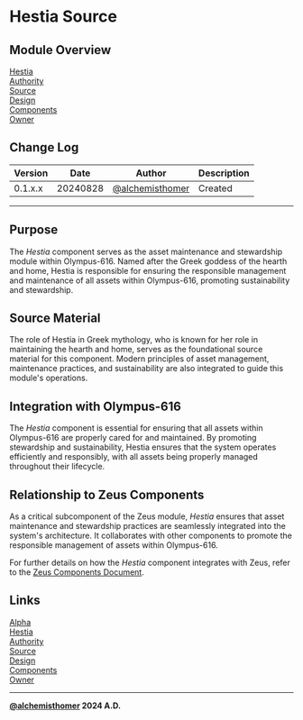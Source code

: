 # Hestia Source

## Module Overview
[Hestia](README.md)  
[Authority](../zeus/zeus.components.md)  
[Source](hestia.source.md)  
[Design](hestia.design.md)  
[Components](hestia.components.md)  
[Owner](https://github.com/alchemisthomer)  

## Change Log

| Version   | Date       | Author                                                   | Description   |
|-----------|------------|----------------------------------------------------------|---------------|
| 0.1.x.x   | 20240828   | [@alchemisthomer](https://github.com/alchemisthomer)     | Created       

---

## Purpose

The *Hestia* component serves as the asset maintenance and stewardship module within Olympus-616. Named after the Greek goddess of the hearth and home, Hestia is responsible for ensuring the responsible management and maintenance of all assets within Olympus-616, promoting sustainability and stewardship.

## Source Material

The role of Hestia in Greek mythology, who is known for her role in maintaining the hearth and home, serves as the foundational source material for this component. Modern principles of asset management, maintenance practices, and sustainability are also integrated to guide this module's operations.

## Integration with Olympus-616

The *Hestia* component is essential for ensuring that all assets within Olympus-616 are properly cared for and maintained. By promoting stewardship and sustainability, Hestia ensures that the system operates efficiently and responsibly, with all assets being properly managed throughout their lifecycle.

## Relationship to Zeus Components

As a critical subcomponent of the Zeus module, *Hestia* ensures that asset maintenance and stewardship practices are seamlessly integrated into the system's architecture. It collaborates with other components to promote the responsible management of assets within Olympus-616.

For further details on how the *Hestia* component integrates with Zeus, refer to the [Zeus Components Document](../zeus/zeus.components.md).

## Links
[Alpha](../../README.md)  
[Hestia](README.md)  
[Authority](https://github.com/alchemisthomer)  
[Source](hestia.source.md)  
[Design](hestia.design.md)  
[Components](hestia.components.md)  
[Owner](https://github.com/alchemisthomer)
***
**[@alchemisthomer](https://github.com/alchemisthomer)
2024 A.D.**
